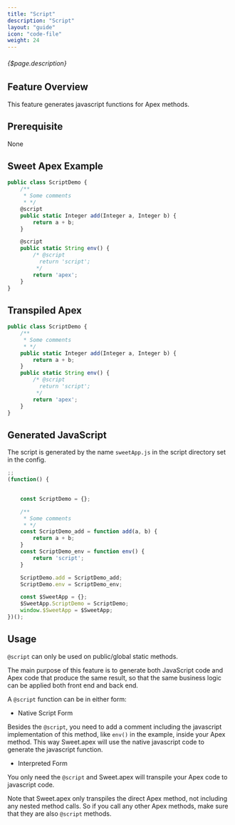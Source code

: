 ```yaml
---
title: "Script"
description: "Script"
layout: "guide"
icon: "code-file"
weight: 24
---
```


###### {$page.description}

<article id="1">

## Feature Overview

This feature generates javascript functions for Apex methods.

</article>

<article id="2">

## Prerequisite

None

</article>

<article id="3">

## Sweet Apex Example

```javascript
public class ScriptDemo {
    /**
     * Some comments
     * */
    @script
    public static Integer add(Integer a, Integer b) {
        return a + b;
    }

    @script
    public static String env() {
        /* @script
          return 'script';
         */
        return 'apex';
    }
}
```

</article>

<article id="4">

## Transpiled Apex

```javascript
public class ScriptDemo {
    /**
     * Some comments
     * */
    public static Integer add(Integer a, Integer b) {
        return a + b;
    }
    public static String env() {
        /* @script
          return 'script';
         */
        return 'apex';
    }
}
```

</article>

<article id="5">

## Generated JavaScript

The script is generated by the name `sweetApp.js` in the script directory set in the config.

```javascript
;;
(function() {
    

    const ScriptDemo = {};

    /**
     * Some comments
     * */
    const ScriptDemo_add = function add(a, b) {
        return a + b;
    }
    const ScriptDemo_env = function env() {
        return 'script';
    }

    ScriptDemo.add = ScriptDemo_add;
    ScriptDemo.env = ScriptDemo_env;

    const $SweetApp = {};
    $SweetApp.ScriptDemo = ScriptDemo;
    window.$SweetApp = $SweetApp;
})();
```

</article>

<article id="6">

## Usage

`@script` can only be used on public/global static methods.

The main purpose of this feature is to generate both JavaScript code and Apex code that produce the same result, so that
the same business logic can be applied both front end and back end.

A `@script` function can be in either form:

- Native Script Form

Besides the `@script`, you need to add a comment including the javascript implementation of this method, like `env()` in the example, inside your Apex method. This way Sweet.apex will
use the native javascript code to generate the javascript function.

- Interpreted Form

You only need the `@script` and Sweet.apex will transpile your Apex code to javascript code.


Note that Sweet.apex only transpiles the direct Apex method, not including any nested method calls. So if you
call any other Apex methods, make sure that they are also `@script` methods.

</article>
